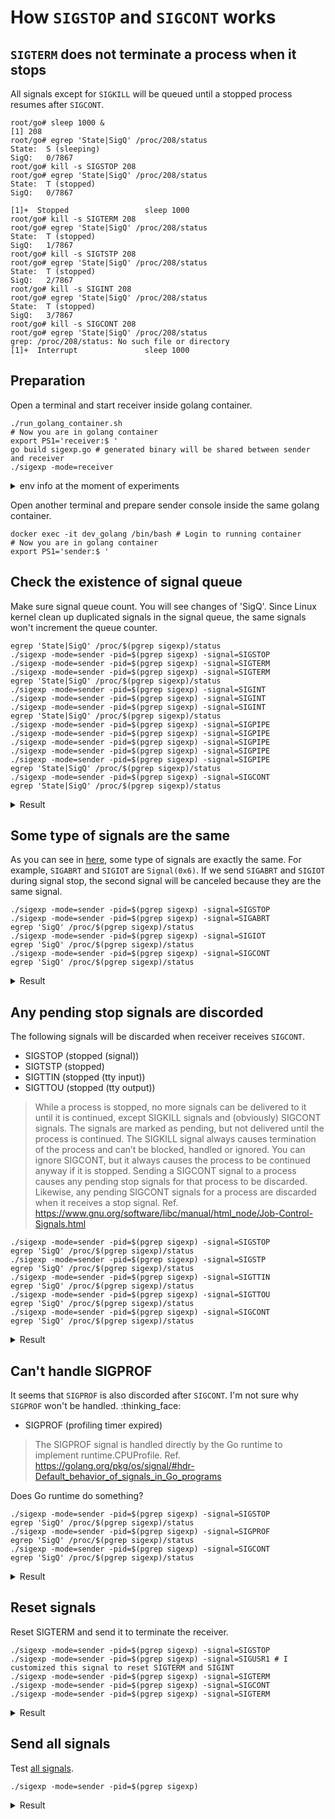 # How `SIGSTOP` and `SIGCONT` works

## `SIGTERM` does not terminate a process when it stops

All signals except for `SIGKILL` will be queued until a stopped process resumes after `SIGCONT`.
```shell
root/go# sleep 1000 &
[1] 208
root/go# egrep 'State|SigQ' /proc/208/status
State:	S (sleeping)
SigQ:	0/7867
root/go# kill -s SIGSTOP 208
root/go# egrep 'State|SigQ' /proc/208/status
State:	T (stopped)
SigQ:	0/7867

[1]+  Stopped                 sleep 1000
root/go# kill -s SIGTERM 208
root/go# egrep 'State|SigQ' /proc/208/status
State:	T (stopped)
SigQ:	1/7867
root/go# kill -s SIGTSTP 208
root/go# egrep 'State|SigQ' /proc/208/status
State:	T (stopped)
SigQ:	2/7867
root/go# kill -s SIGINT 208
root/go# egrep 'State|SigQ' /proc/208/status
State:	T (stopped)
SigQ:	3/7867
root/go# kill -s SIGCONT 208
root/go# egrep 'State|SigQ' /proc/208/status
grep: /proc/208/status: No such file or directory
[1]+  Interrupt               sleep 1000
```

## Preparation
Open a terminal and start receiver inside golang container.

```shell
./run_golang_container.sh
# Now you are in golang container
export PS1='receiver:$ '
go build sigexp.go # generated binary will be shared between sender and receiver
./sigexp -mode=receiver
```

<details><summary>env info at the moment of experiments</summary>
<p>

```
$ uname -a
Linux 9f3368d0a9e5 4.9.125-linuxkit #1 SMP Fri Sep 7 08:20:28 UTC 2018 x86_64 GNU/Linux
$ cat /etc/os-release
PRETTY_NAME="Debian GNU/Linux 9 (stretch)"
NAME="Debian GNU/Linux"
VERSION_ID="9"
VERSION="9 (stretch)"
ID=debian
HOME_URL="https://www.debian.org/"
SUPPORT_URL="https://www.debian.org/support"
BUG_REPORT_URL="https://bugs.debian.org/"
```

</p>
</details>

Open another terminal and prepare sender console inside the same golang container.

```shell
docker exec -it dev_golang /bin/bash # Login to running container
# Now you are in golang container
export PS1='sender:$ '
```

## Check the existence of signal queue

Make sure signal queue count. You will see changes of 'SigQ'.
Since Linux kernel clean up duplicated signals in the signal queue, the same signals won't increment the queue counter.

```shell
egrep 'State|SigQ' /proc/$(pgrep sigexp)/status
./sigexp -mode=sender -pid=$(pgrep sigexp) -signal=SIGSTOP
./sigexp -mode=sender -pid=$(pgrep sigexp) -signal=SIGTERM
./sigexp -mode=sender -pid=$(pgrep sigexp) -signal=SIGTERM
egrep 'State|SigQ' /proc/$(pgrep sigexp)/status
./sigexp -mode=sender -pid=$(pgrep sigexp) -signal=SIGINT
./sigexp -mode=sender -pid=$(pgrep sigexp) -signal=SIGINT
./sigexp -mode=sender -pid=$(pgrep sigexp) -signal=SIGINT
egrep 'State|SigQ' /proc/$(pgrep sigexp)/status
./sigexp -mode=sender -pid=$(pgrep sigexp) -signal=SIGPIPE
./sigexp -mode=sender -pid=$(pgrep sigexp) -signal=SIGPIPE
./sigexp -mode=sender -pid=$(pgrep sigexp) -signal=SIGPIPE
./sigexp -mode=sender -pid=$(pgrep sigexp) -signal=SIGPIPE
./sigexp -mode=sender -pid=$(pgrep sigexp) -signal=SIGPIPE
egrep 'State|SigQ' /proc/$(pgrep sigexp)/status
./sigexp -mode=sender -pid=$(pgrep sigexp) -signal=SIGCONT
egrep 'State|SigQ' /proc/$(pgrep sigexp)/status
```

<details><summary>Result</summary>
<p>

### Sender

```shell
sender:$ egrep 'State|SigQ' /proc/$(pgrep sigexp)/status
State:	S (sleeping)
SigQ:	0/7867
sender:$ ./sigexp -mode=sender -pid=$(pgrep sigexp) -signal=SIGSTOP
Sent: SIGSTOP (stopped (signal))
sender:$ ./sigexp -mode=sender -pid=$(pgrep sigexp) -signal=SIGTERM
Sent: SIGTERM (terminated)
sender:$ ./sigexp -mode=sender -pid=$(pgrep sigexp) -signal=SIGTERM
Sent: SIGTERM (terminated)
sender:$ egrep 'State|SigQ' /proc/$(pgrep sigexp)/status
State:	T (stopped)
SigQ:	1/7867
sender:$ ./sigexp -mode=sender -pid=$(pgrep sigexp) -signal=SIGINT
Sent: SIGINT (interrupt)
sender:$ ./sigexp -mode=sender -pid=$(pgrep sigexp) -signal=SIGINT
Sent: SIGINT (interrupt)
sender:$ ./sigexp -mode=sender -pid=$(pgrep sigexp) -signal=SIGINT
Sent: SIGINT (interrupt)
sender:$ egrep 'State|SigQ' /proc/$(pgrep sigexp)/status
State:	T (stopped)
SigQ:	2/7867
sender:$ ./sigexp -mode=sender -pid=$(pgrep sigexp) -signal=SIGPIPE
Sent: SIGPIPE (broken pipe)
sender:$ ./sigexp -mode=sender -pid=$(pgrep sigexp) -signal=SIGPIPE
Sent: SIGPIPE (broken pipe)
sender:$ ./sigexp -mode=sender -pid=$(pgrep sigexp) -signal=SIGPIPE
Sent: SIGPIPE (broken pipe)
sender:$ ./sigexp -mode=sender -pid=$(pgrep sigexp) -signal=SIGPIPE
Sent: SIGPIPE (broken pipe)
sender:$ ./sigexp -mode=sender -pid=$(pgrep sigexp) -signal=SIGPIPE
Sent: SIGPIPE (broken pipe)
sender:$ egrep 'State|SigQ' /proc/$(pgrep sigexp)/status
State:	T (stopped)
SigQ:	3/7867
sender:$ ./sigexp -mode=sender -pid=$(pgrep sigexp) -signal=SIGCONT
Sent: SIGCONT (continued)
sender:$ egrep 'State|SigQ' /proc/$(pgrep sigexp)/status
State:	S (sleeping)
SigQ:	0/7867
```

### Receiver
```shell
receiver:$ ./sigexp -mode=receiver
PID: 52

[1]+  Stopped                 ./sigexp -mode=receiver
receiver:$
receiver:$ Received: SIGINT (interrupt)
Received: SIGPIPE (broken pipe)
Received: SIGTERM (terminated)
Received: SIGCONT (continued)
```

</p>
</details>

## Some type of signals are the same
As you can see in [here](https://github.com/golang/go/blob/release-branch.go1.12/src/syscall/zerrors_linux_amd64.go#L1341-L1378), some type of signals are exactly the same. For example, `SIGABRT` and `SIGIOT` are `Signal(0x6)`. If we send `SIGABRT` and `SIGIOT` during signal stop, the second signal will be canceled because they are the same signal.

```shell
./sigexp -mode=sender -pid=$(pgrep sigexp) -signal=SIGSTOP
./sigexp -mode=sender -pid=$(pgrep sigexp) -signal=SIGABRT
egrep 'SigQ' /proc/$(pgrep sigexp)/status
./sigexp -mode=sender -pid=$(pgrep sigexp) -signal=SIGIOT
egrep 'SigQ' /proc/$(pgrep sigexp)/status
./sigexp -mode=sender -pid=$(pgrep sigexp) -signal=SIGCONT
egrep 'SigQ' /proc/$(pgrep sigexp)/status
```

<details><summary>Result</summary>
<p>

### Sender

`SigQ` didn't become `2`.
```shell
sender:$ ./sigexp -mode=sender -pid=$(pgrep sigexp) -signal=SIGSTOP
Sent: SIGSTOP (stopped (signal))
sender:$ ./sigexp -mode=sender -pid=$(pgrep sigexp) -signal=SIGABRT
Sent: SIGABRT (aborted)
sender:$ egrep 'SigQ' /proc/$(pgrep sigexp)/status
SigQ:	1/7867
sender:$ ./sigexp -mode=sender -pid=$(pgrep sigexp) -signal=SIGIOT
Sent: SIGIOT (aborted)
sender:$ egrep 'SigQ' /proc/$(pgrep sigexp)/status
SigQ:	1/7867
sender:$ ./sigexp -mode=sender -pid=$(pgrep sigexp) -signal=SIGCONT
Sent: SIGCONT (continued)
sender:$ egrep 'SigQ' /proc/$(pgrep sigexp)/status
SigQ:	0/7867
sender:$
```

### Receiver
```shell
receiver:$ ./sigexp -mode=receiver
PID: 133

[1]+  Stopped                 ./sigexp -mode=receiver
receiver:$ Received: SIGABRT SIGIOT (aborted)
Received: SIGCONT (continued)
```

</p>
</details>

## Any pending stop signals are discorded
The following signals will be discarded when receiver receives `SIGCONT`.

- SIGSTOP (stopped (signal))
- SIGTSTP (stopped)
- SIGTTIN (stopped (tty input))
- SIGTTOU (stopped (tty output))

> While a process is stopped, no more signals can be delivered to it until it is continued, except SIGKILL signals and (obviously) SIGCONT signals. The signals are marked as pending, but not delivered until the process is continued. The SIGKILL signal always causes termination of the process and can’t be blocked, handled or ignored. You can ignore SIGCONT, but it always causes the process to be continued anyway if it is stopped. Sending a SIGCONT signal to a process causes any pending stop signals for that process to be discarded. Likewise, any pending SIGCONT signals for a process are discarded when it receives a stop signal.
> Ref. https://www.gnu.org/software/libc/manual/html_node/Job-Control-Signals.html

```shell
./sigexp -mode=sender -pid=$(pgrep sigexp) -signal=SIGSTOP
egrep 'SigQ' /proc/$(pgrep sigexp)/status
./sigexp -mode=sender -pid=$(pgrep sigexp) -signal=SIGSTP
egrep 'SigQ' /proc/$(pgrep sigexp)/status
./sigexp -mode=sender -pid=$(pgrep sigexp) -signal=SIGTTIN
egrep 'SigQ' /proc/$(pgrep sigexp)/status
./sigexp -mode=sender -pid=$(pgrep sigexp) -signal=SIGTTOU
egrep 'SigQ' /proc/$(pgrep sigexp)/status
./sigexp -mode=sender -pid=$(pgrep sigexp) -signal=SIGCONT
egrep 'SigQ' /proc/$(pgrep sigexp)/status
```

<details><summary>Result</summary>
<p>

### Sender

```shell
sender:$ ./sigexp -mode=sender -pid=$(pgrep sigexp) -signal=SIGSTOP
Sent: SIGSTOP (stopped (signal))
sender:$ egrep 'SigQ' /proc/$(pgrep sigexp)/status
SigQ:	0/7867
sender:$ ./sigexp -mode=sender -pid=$(pgrep sigexp) -signal=SIGSTP
Unknown signal name: SIGSTP
sender:$ egrep 'SigQ' /proc/$(pgrep sigexp)/status
SigQ:	0/7867
sender:$ ./sigexp -mode=sender -pid=$(pgrep sigexp) -signal=SIGTTIN
Sent: SIGTTIN (stopped (tty input))
sender:$ egrep 'SigQ' /proc/$(pgrep sigexp)/status
SigQ:	1/7867
sender:$ ./sigexp -mode=sender -pid=$(pgrep sigexp) -signal=SIGTTOU
Sent: SIGTTOU (stopped (tty output))
sender:$ egrep 'SigQ' /proc/$(pgrep sigexp)/status
SigQ:	2/7867
sender:$ ./sigexp -mode=sender -pid=$(pgrep sigexp) -signal=SIGCONT
Sent: SIGCONT (continued)
sender:$ egrep 'SigQ' /proc/$(pgrep sigexp)/status
SigQ:	0/7867
```

### Receiver

```shell
receiver:$ ./sigexp -mode=receiver
PID: 171

[1]+  Stopped                 ./sigexp -mode=receiver
receiver:$ Received: SIGCONT (continued)
```

</p>
</details>

## Can't handle SIGPROF

It seems that `SIGPROF` is also discorded after `SIGCONT`. I'm not sure why `SIGPROF` won't be handled. :thinking_face:

- SIGPROF (profiling timer expired)

> The SIGPROF signal is handled directly by the Go runtime to implement runtime.CPUProfile.
> Ref. https://golang.org/pkg/os/signal/#hdr-Default_behavior_of_signals_in_Go_programs

Does Go runtime do something?

```shell
./sigexp -mode=sender -pid=$(pgrep sigexp) -signal=SIGSTOP
egrep 'SigQ' /proc/$(pgrep sigexp)/status
./sigexp -mode=sender -pid=$(pgrep sigexp) -signal=SIGPROF
egrep 'SigQ' /proc/$(pgrep sigexp)/status
./sigexp -mode=sender -pid=$(pgrep sigexp) -signal=SIGCONT
egrep 'SigQ' /proc/$(pgrep sigexp)/status
```

<details><summary>Result</summary>
<p>

### Sender

```shell
sender:$ ./sigexp -mode=sender -pid=$(pgrep sigexp) -signal=SIGSTOP
Sent: SIGSTOP (stopped (signal))
sender:$ egrep 'SigQ' /proc/$(pgrep sigexp)/status
SigQ:	0/7867
sender:$ ./sigexp -mode=sender -pid=$(pgrep sigexp) -signal=SIGPROF
Sent: SIGPROF (profiling timer expired)
sender:$ egrep 'SigQ' /proc/$(pgrep sigexp)/status
SigQ:	1/7867
sender:$ ./sigexp -mode=sender -pid=$(pgrep sigexp) -signal=SIGCONT
Sent: SIGCONT (continued)
sender:$ egrep 'SigQ' /proc/$(pgrep sigexp)/status
SigQ:	0/7867
```

### Receiver

```shell
receiver:$ ./sigexp -mode=receiver
PID: 219

[1]+  Stopped                 ./sigexp -mode=receiver
receiver:$ Received: SIGCONT (continued)
```

</p>
</details>

## Reset signals

Reset SIGTERM and send it to terminate the receiver.

```shell
./sigexp -mode=sender -pid=$(pgrep sigexp) -signal=SIGSTOP
./sigexp -mode=sender -pid=$(pgrep sigexp) -signal=SIGUSR1 # I customized this signal to reset SIGTERM and SIGINT
./sigexp -mode=sender -pid=$(pgrep sigexp) -signal=SIGTERM
./sigexp -mode=sender -pid=$(pgrep sigexp) -signal=SIGCONT
./sigexp -mode=sender -pid=$(pgrep sigexp) -signal=SIGTERM
```

<details><summary>Result</summary>
<p>

### Sender

```shell
sender:$ ./sigexp -mode=sender -pid=$(pgrep sigexp) -signal=SIGSTOP
Sent: SIGSTOP (stopped (signal))
sender:$ ./sigexp -mode=sender -pid=$(pgrep sigexp) -signal=SIGUSR1 # I customized this signal to reset SIGTERM and SIGINT
Sent: SIGUSR1 (user defined signal 1)
sender:$ ./sigexp -mode=sender -pid=$(pgrep sigexp) -signal=SIGTERM
Sent: SIGTERM (terminated)
sender:$ ./sigexp -mode=sender -pid=$(pgrep sigexp) -signal=SIGCONT
Sent: SIGCONT (continued)
sender:$ ./sigexp -mode=sender -pid=$(pgrep sigexp) -signal=SIGTERM
Sent: SIGTERM (terminated)
```

### Receiver

```shell
receiver:$ ./sigexp -mode=receiver
PID: 252

[1]+  Stopped                 ./sigexp -mode=receiver
receiver:$ Received: SIGUSR1 (user defined signal 1)
(Reset SIGINT and SIGTERM. Now you can interrupt this program with SIGINT and SIGTERM)
Received: SIGTERM (terminated)
Received: SIGCONT (continued)

[1]+  Terminated              ./sigexp -mode=receiver
```

</p>
</details>

## Send all signals

Test [all signals](https://github.com/golang/go/blob/release-branch.go1.12/src/syscall/zerrors_linux_amd64.go#L1341-L1378).

```shell
./sigexp -mode=sender -pid=$(pgrep sigexp)
```

<details><summary>Result</summary>
<p>

### Sender

```shell
sender:$ ./sigexp -mode=sender -pid=$(pgrep sigexp)
Sent: SIGSTOP (stopped (signal))
Sent: SIGUSR1 (user defined signal 1)
(Skipped to send SIGCONT (continued))
Sent: SIGFPE (floating point exception)
Sent: SIGPROF (profiling timer expired)
Sent: SIGQUIT (quit)
Sent: SIGSEGV (segmentation fault)
Sent: SIGCHLD (child exited)
Sent: SIGSTOP (stopped (signal))
Sent: SIGTTIN (stopped (tty input))
Sent: SIGXCPU (CPU time limit exceeded)
Sent: SIGTTOU (stopped (tty output))
Sent: SIGBUS (bus error)
Sent: SIGHUP (hangup)
(Skipped to send SIGKILL (killed))
Sent: SIGPIPE (broken pipe)
Sent: SIGSTKFLT (stack fault)
Sent: SIGCLD (child exited)
Sent: SIGILL (illegal instruction)
Sent: SIGIO (I/O possible)
Sent: SIGPWR (power failure)
Sent: SIGUNUSED (bad system call)
Sent: SIGALRM (alarm clock)
Sent: SIGIOT (aborted)
Sent: SIGTSTP (stopped)
Sent: SIGURG (urgent I/O condition)
Sent: SIGTERM (terminated)
Sent: SIGTRAP (trace/breakpoint trap)
Sent: SIGUSR2 (user defined signal 2)
Sent: SIGPOLL (I/O possible)
Sent: SIGSYS (bad system call)
Sent: SIGVTALRM (virtual timer expired)
Sent: SIGWINCH (window changed)
Sent: SIGXFSZ (file size limit exceeded)
Sent: SIGABRT (aborted)
Sent: SIGINT (interrupt)
Sent: SIGCONT (continued)
```

### Receiver

As we confirmed above, receiver is missing the following signals even sender sent them during `Stopped` status.
You can also see some type of signals are the same in Go as we discussed it.
`SIGTERM` does not terminate receiver process after resetting it.
If we send `SIGTERM` again, the process will be terminated.

- SIGPROF (profiling timer expired)
- SIGSTOP (stopped (signal))
- SIGTSTP (stopped)
- SIGTTIN (stopped (tty input))
- SIGTTOU (stopped (tty output))

```shell
receiver:$ ./sigexp -mode=receiver
PID: 285

[1]+  Stopped                 ./sigexp -mode=receiver
receiver:$ Received: SIGHUP (hangup)
Received: SIGINT (interrupt)
Received: SIGQUIT (quit)
Received: SIGILL (illegal instruction)
Received: SIGTRAP (trace/breakpoint trap)
Received: SIGABRT SIGIOT (aborted)
Received: SIGBUS (bus error)
Received: SIGFPE (floating point exception)
Received: SIGUSR1 (user defined signal 1)
(Reset SIGINT and SIGTERM. Now you can interrupt this program with SIGINT and SIGTERM)
Received: SIGSEGV (segmentation fault)
Received: SIGUSR2 (user defined signal 2)
Received: SIGPIPE (broken pipe)
Received: SIGALRM (alarm clock)
Received: SIGTERM (terminated)
Received: SIGSTKFLT (stack fault)
Received: SIGCLD SIGCHLD (child exited)
Received: SIGCONT (continued)
Received: SIGURG (urgent I/O condition)
Received: SIGXCPU (CPU time limit exceeded)
Received: SIGXFSZ (file size limit exceeded)
Received: SIGVTALRM (virtual timer expired)
Received: SIGWINCH (window changed)
Received: SIGIO SIGPOLL (I/O possible)
Received: SIGPWR (power failure)
Received: SIGSYS SIGUNUSED (bad system call)
```

</p>
</details>
